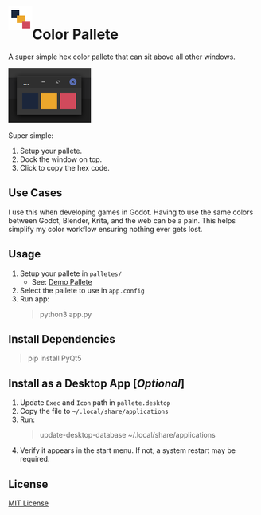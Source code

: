 <img align="left" width="48" height="48" src="icon.png" alt="Icon">

# Color Pallete

A super simple hex color pallete that can sit above all other windows.

![example](image.png)

Super simple:
1. Setup your pallete.
2. Dock the window on top.
3. Click to copy the hex code.

## Use Cases

I use this when developing games in Godot. Having to use the same colors between Godot, Blender, Krita, and the web can be a pain. This helps simplify my color workflow ensuring nothing ever gets lost.

## Usage

1. Setup your pallete in `palletes/`
    - See: [Demo Pallete](palletes/demo.md)
2. Select the pallete to use in `app.config`
3. Run app:
    > python3 app.py

## Install Dependencies

> pip install PyQt5

## Install as a Desktop App [*Optional*]

1. Update `Exec` and `Icon` path in `pallete.desktop`
2. Copy the file to `~/.local/share/applications`
3. Run: 
    > update-desktop-database ~/.local/share/applications
4. Verify it appears in the start menu. If not, a system restart may be required.

## License

[MIT License](mit_license.md)
